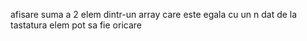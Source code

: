 afisare suma a 2 elem dintr-un array care este egala cu un n dat de la tastatura
elem pot sa fie oricare
